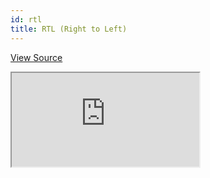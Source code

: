 ```yaml
---
id: rtl
title: RTL (Right to Left)
---
```


[View Source](https://github.com/pankod/refine/tree/master/examples/customization/rtl)

<iframe src="https://codesandbox.io/embed/refine-rtl-example-3lzv3?autoresize=1&fontsize=14&theme=dark&view=preview"
    style={{width: "100%", height:"80vh", border: "0px", borderRadius: "8px", overflow:"hidden"}}
    title="refine-rtl-example"
    allow="accelerometer; ambient-light-sensor; camera; encrypted-media; geolocation; gyroscope; hid; microphone; midi; payment; usb; vr; xr-spatial-tracking"
    sandbox="allow-forms allow-modals allow-popups allow-presentation allow-same-origin allow-scripts"
></iframe>